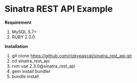 # Sinatra REST API Example

**Requirement**
1. MySQL 5.7+
2. RUBY 2.3.0

**Installation**

1. git clone https://github.com/rizkypascal/sinatra_rest_api.git
2. cd sinatra_rest_api
2. rvm use 2.3.0@sinatra_rest_api
3. gem install bundler
4. bundle install 
